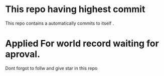 # This repo having highest commit

This repo contains a automatically commits to itself .

# Applied For world record waiting for aproval.

Dont forgot to follw and give star in this repo 
